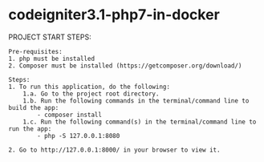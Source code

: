 # codeigniter3.1-php7-in-docker

PROJECT START STEPS:

    Pre-requisites:
    1. php must be installed
    2. Composer must be installed (https://getcomposer.org/download/)

    Steps:
    1. To run this application, do the following:
        1.a. Go to the project root directory.
        1.b. Run the following commands in the terminal/command line to build the app:
            - composer install
        1.c. Run the following command(s) in the terminal/command line to run the app:
            - php -S 127.0.0.1:8080

    2. Go to http://127.0.0.1:8000/ in your browser to view it.